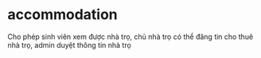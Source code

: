 # accommodation
Cho phép sinh viên xem được nhà trọ, chủ nhà trọ có thể đăng tin cho thuê nhà trọ, admin duyệt thông tin nhà trọ
